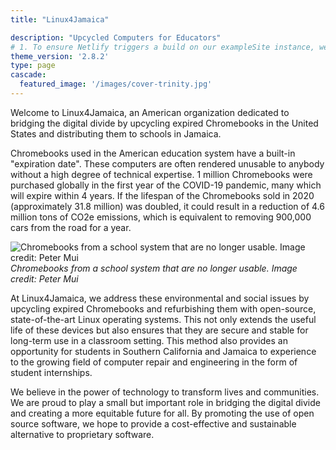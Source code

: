 ```yaml
---
title: "Linux4Jamaica"

description: "Upcycled Computers for Educators"
# 1. To ensure Netlify triggers a build on our exampleSite instance, we need to change a file in the exampleSite directory.
theme_version: '2.8.2'
type: page
cascade:
  featured_image: '/images/cover-trinity.jpg'
---
```


Welcome to Linux4Jamaica, an American organization dedicated to bridging the digital divide by upcycling expired Chromebooks in the United States and distributing them to schools in Jamaica.

Chromebooks used in the American education system have a built-in "expiration date". These computers are often rendered unusable to anybody without a high degree of technical expertise. 1 million Chromebooks were purchased globally in the first year of the COVID-19 pandemic, many which will expire within 4 years. If the lifespan of the Chromebooks sold in 2020 (approximately 31.8 million) was doubled, it could result in a reduction of 4.6 million tons of CO2e emissions, which is equivalent to removing 900,000 cars from the road for a year. 

![Chromebooks from a school system that are no longer usable. Image credit: Peter Mui](/images/chromebook-churn-peter-mui.png)
*Chromebooks from a school system that are no longer usable. Image credit: Peter Mui*

At Linux4Jamaica, we address these environmental and social issues by upcycling expired Chromebooks and refurbishing them with open-source, state-of-the-art Linux operating systems. This not only extends the useful life of these devices but also ensures that they are secure and stable for long-term use in a classroom setting. This method also provides an opportunity for students in Southern California and Jamaica to experience to the growing field of computer repair and engineering in the form of student internships.

We believe in the power of technology to transform lives and communities. We are proud to play a small but important role in bridging the digital divide and creating a more equitable future for all. By promoting the use of open source software, we hope to provide a cost-effective and sustainable alternative to proprietary software.